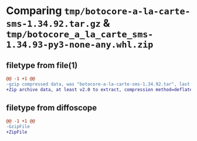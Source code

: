 # Comparing `tmp/botocore-a-la-carte-sms-1.34.92.tar.gz` & `tmp/botocore_a_la_carte_sms-1.34.93-py3-none-any.whl.zip`

## filetype from file(1)

```diff
@@ -1 +1 @@
-gzip compressed data, was "botocore-a-la-carte-sms-1.34.92.tar", last modified: Fri Apr 26 01:01:44 2024, max compression
+Zip archive data, at least v2.0 to extract, compression method=deflate
```

## filetype from diffoscope

```diff
@@ -1 +1 @@
-GzipFile
+ZipFile
```

